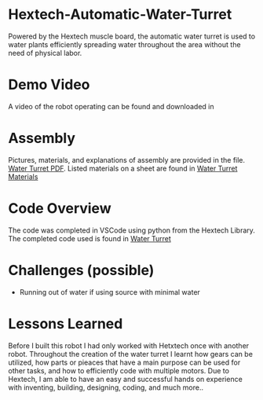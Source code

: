 # Hextech-Automatic-Water-Turret
Powered by the Hextech muscle board, the automatic water turret is used to water plants efficiently spreading water throughout the area without the need of physical labor. 

# Demo Video
A video of the robot operating can be found and downloaded in 

# Assembly 
Pictures, materials, and explanations of  assembly are provided in the file. 
[Water Turret PDF](./Automatic%20Page%20Turner.pdf). Listed materials on a sheet are found in [Water Turret Materials](Water%20Turret%20.xlsx)

# Code Overview
The code was completed in VSCode using python from the Hextech Library. The completed code used is found in [Water Turret](Hextech-Automatic-Page-Turner/CODE/auto%20page%20turner)



# Challenges (possible)
- Running out of water if using source with minimal water


# Lessons Learned
Before I built this robot I had only worked with Hetxtech once with another robot. Throughout the creation of the water turret I learnt how gears can be utilized, how parts or pieaces that have a main purpose can be used for other tasks, and how to efficiently code with multiple motors. Due to Hextech, I am able to have an easy and successful hands on experience with inventing, building, designing, coding, and much more..
